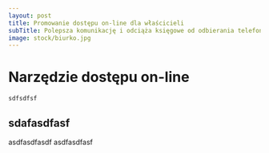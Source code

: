 ```yaml
---
layout: post
title: Promowanie dostępu on-line dla właścicieli
subTitle: Polepsza komunikację i odciąża księgowe od odbierania telefonów.
image: stock/biurko.jpg
---
```


# Narzędzie dostępu on-line
```sdfsdfsf```

## sdafasdfasf
asdfasdfasdf
asdfasdfasf 